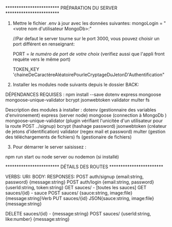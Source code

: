 ************************   PRÉPARATION DU SERVER  ************************

1) Mettre le fichier .env à jour avec les données suivantes:
    mongoLogin = "<votre nom d'utilisateur MongoDb>:<votre mot de passe MongoDb>"

    //Par defaut le server tourne sur le port 3000, vous pouvez choisir un port différent en renseignant:

    PORT = *le numéro de port de votre choix* 
    (verifiez aussi que l'appli front requète vers le même port) 

    TOKEN_KEY 'chaineDeCaractèreAléatoirePourleCryptageDuJetonD'Authentification"

2) Installer les modules node suivants depuis le dossier BACK:

DÉPENDANCES REQUISES :
npm install --save dotenv express mongoose mongoose-unique-validator bcrypt jsonwebtoken validator multer fs

Description des modules à installer :
                dotenv (gestionnaire des variables d'environement)
                express (server node)
                mongoose (connection à MongoDb )
                mongoose-unique-validator (plugin vérifiant l'unicitée d'un utilisateur pour la route POST ../signup)
                bcrypt (hashage password)
                jsonwebtoken (créateur de jetons d'identification)
                validator (regex mail et password)
                multer (gestion des téléchargements de fichiers)
                fs (gestionaire de fichiers)

3) Pour démarrer le server saisissez :

npm run start
    ou
node server
    ou
nodemon (si installé)

************************   DÉTAILS DES ROUTES   ************************ 

VERBS:        URI:                 BODY:                            RESPONSES:
POST       auth/signup     {email:string, password}             {message:string}
POST       auth/login      {email:string, password}             {userId:string, token:string}
GET        sauces/                   -                          [toutes les sauces]
GET        sauces/{id}               -                          sauce
POST       sauces/         {sauce:string, image:file}           {message:string}Verb
PUT        sauces/{id}     JSON{sauce:string, image:file}       {message:string}
                                   
DELETE     sauces/{id}               -                          {message:string}
POST       sauces/         {userId:string, like:number}         {message:string}


